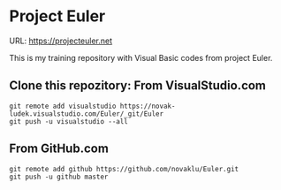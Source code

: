 Project Euler
================================================================================

URL: https://projecteuler.net

This is my training repository with Visual Basic codes from project Euler.


Clone this repozitory:
From VisualStudio.com
---------------------------------------------------------------------------------
    git remote add visualstudio https://novak-ludek.visualstudio.com/Euler/_git/Euler
    git push -u visualstudio --all

From GitHub.com
---------------------------------------------------------------------------------
    git remote add github https://github.com/novaklu/Euler.git
    git push -u github master

